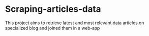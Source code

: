 # Scraping-articles-data
This project aims to retrieve latest and most relevant data articles on specialized blog and joined them in a web-app
